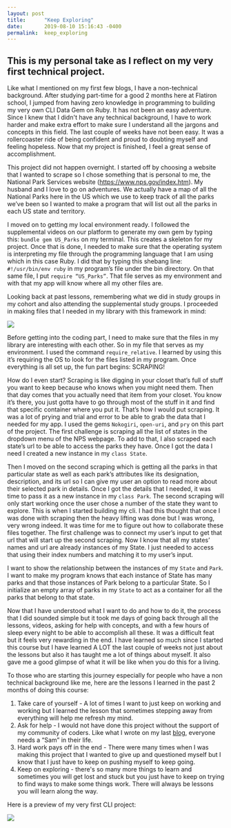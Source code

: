 ```yaml
---
layout: post
title:      "Keep Exploring"
date:       2019-08-10 15:16:43 -0400
permalink:  keep_exploring
---
```


## This is my personal take as I reflect on my very first technical project.  

Like what I mentioned on my first few blogs, I have a non-technical background. After studying part-time for a good 2 months here at Flatiron school, I jumped from having zero knowledge in programming to building my very own CLI Data Gem on Ruby. It has not been an easy adventure. Since I knew that I didn't have any technical background, I have to work harder and make extra effort to make sure I understand all the jargons and concepts in this field. The last couple of weeks have not been easy. It was a rollercoaster ride of being confident and proud to doubting myself and feeling hopeless. Now that my project is finished, I feel a great sense of accomplishment. 

This project did not happen overnight. I started off by choosing a website that I wanted to scrape so I chose something that is personal to me, the National Park Services website (https://www.nps.gov/index.htm). My husband and I love to go on adventures. We actually have a map of all the National Parks here in the US which we use to keep track of all the parks we’ve been so I wanted to make a program that will list out all the parks in each US state and territory. 

I moved on to getting my local environment ready. I followed the supplemental videos on our platform to generate my own gem by typing this: `bundle gem US_Parks` on my terminal. This creates a skeleton for my project. Once that is done, I needed  to make sure that the operating system is interpreting my file through the programming language that I am using which in this case Ruby. I did that by typing this shebang line: `#!/usr/bin/env ruby` in my program’s file under the bin directory. On that same file, I put `require “US_Parks”`. That file serves as my environment and with that my app will know where  all my other files are. 

Looking back at past lessons, remembering what we did in study groups in my cohort and also attending the supplemental study groups. I proceeded in making files that I needed in my library with this framework in mind:


![](https://lh3.googleusercontent.com/AHfqzQBHtBwLys962rmgrN9WV9V2zPNKzGu2BZw63fIhc0t4HBMI-H_AhLT8B-yZNs1AoQ1aZLyJSEtzX-dnDmh7yKLTrfw53AHOJJtJEWAq2i_BMw5-wiMTbeN5Rbw7e2W31IOvTQ=w2400)


Before getting into the coding part, I need to make sure that the files in my library are interesting with each other. So in my file that serves as my environment. I used the command `require_relative`. I learned by using this it’s requiring the OS to look for the files listed in my program. Once everything is all set up, the fun part begins: SCRAPING! 

How do I even start? Scraping is like digging in your closet that’s full of stuff you want to keep because who knows when you might need them. Then that day comes that you actually need that item from your closet. You know it’s there, you just gotta have to go through most of the stuff in it and find that specific container where you put it. That’s how I would put scraping. It was a lot of prying and trial and error to be able to grab the data that I needed for my app. I used the gems `Nokogiri`, `open-uri`, and `pry` on this part of the project. The first challenge is scraping all the list of states in the dropdown menu of the NPS webpage. To add to that, I also scraped each state’s url to be able to access the parks they have. Once I got the data I need I created a new instance in my `class State`. 

Then I moved on the second scraping which is getting all the parks in that particular state as well as each park’s attributes like its designation, description, and its url so I can give my user an option to read more about their selected park in details. Once I got the details that I needed, it was time to pass it as a new instance in my `class Park`. The second scraping will only start working once the user chose a number of the state they want to explore. This is when I started building my cli. I had this thought that once I was done with scraping then the heavy lifting was done but I was wrong, very wrong indeed. It was time for me to figure out how to collaborate these files together. The first challenge was to connect my user’s input to get that url that will start up the second scraping. Now I know that all my states’ names and url are already instances of my State. I just needed to access that using their index numbers and matching it to my user’s input. 

I want to show the relationship between the instances of my `State` and `Park`. I want to make my program knows that each instance of State has many parks and that those instances of Park belong to a particular State. So I initialize an empty array of parks in my `State` to act as a container for all the parks that belong to that state. 

Now that I have understood what I want to do and how to do it, the process that I did sounded simple but it took me days of going back through all the lessons, videos, asking for help with concepts, and with a few hours of sleep every night to be able to accomplish all these. It was a difficult feat but it feels very rewarding in the end. I have learned so much since I started this course but I have learned A LOT the last couple of weeks not just about the lessons but also it has taught me a lot of things about myself. It also gave me a good glimpse of what it will be like when you do this for a living. 

To those who are starting this journey especially for people who have a non technical background like me, here are the lessons I learned in the past 2 months of doing this course:

1. Take care of yourself - A lot of times I want to just keep on working and working but I learned the lesson that sometimes stepping away from everything will help me refresh my mind.
2. Ask for help - I would not have done this project without the support of my community of coders. Like what I wrote on my last [blog](https://khris22.github.io/a_community_of_sams), everyone needs a “Sam” in their life. 
3. Hard work pays off in the end - There were many times when I was making this project that I wanted to give up and questioned myself but I know that I just have to keep on pushing myself to keep going.
4. Keep on exploring - there's so many more things to learn and sometimes you will get lost and stuck but you just have to keep on trying to find ways to make some things work. There will always be lessons you will learn along the way.

Here is a preview of my very first CLI project:

![](https://lh3.googleusercontent.com/kFirq8rhQgT3TjyZ3Fm6BIlvGlaw64Xgy2C5i7Zd6aqSiCns9a74vLz8PFMIde-fscnpkfhxtKNm9aIZEO6KNT-NyerDygv4rbqYUJmLfZyrXuXo75xY_-mGYWVVZpqq6fHXmDTyvw=w2400)



